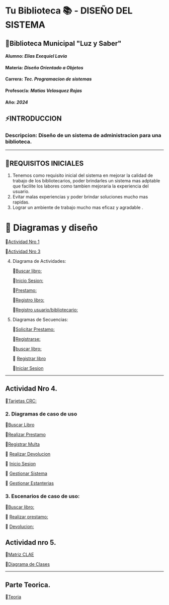 # Tu Biblioteca :books: - DISEÑO DEL SISTEMA #


## :small_orange_diamond:Biblioteca Municipal "Luz y Saber" 
#### Alumno: *Elias Exequiel Lavia*
#### Materia: *Diseño Orientado a Objetos*
#### Carrera: *Tec. Programacion de sistemas*
#### Profesor/a: *Matias Velasquez Rojas*
#### Año: *2024*



## :zap:INTRODUCCION
### Descripcion: Diseño de un sistema de administracion para una biblioteca.
***
## :small_orange_diamond:REQUISITOS INICIALES

1)	Tenemos como requisito inicial del sistema en mejorar la calidad de trabajo de los bibliotecarios, poder brindarles un sistema mas adptable que facilite los labores como tambien mejoraria la experiencia del usuario.
2)	Evitar malas experiencias y poder brindar soluciones mucho mas rapidas.
3)	Lograr un ambiente de trabajo mucho mas eficaz y agradable .

# :arrow_down_small: Diagramas y diseño

:link:[Actividad Nro 1](https://github.com/Lavianach/Mis-Entregas/raw/main/ACTIVIDAD%20OBLIGATORIA%20N%C2%AA1%20elias%20exequiel%20lavia%20(1).pdf)

:link:[Actividad Nro 3](https://docs.google.com/document/d/1Qp6hNQUvrO1Xh43iwDOPItIw5hxiTVbc/edit?usp=drive_link&ouid=107823519741972166430&rtpof=true&sd=true)

4. Diagrama de Actividades:

      :link:[Buscar libro:](https://github.com/Lavianach/Mis-Entregas/raw/main/Diagrama%20Buscar%20libro.drawio.pdf)
      
      :link:[Inicio Sesion:](https://github.com/Lavianach/Mis-Entregas/raw/main/Diagrama%20inicio%20sesion.drawio.pdf)

      :link:[Prestamo:](https://drive.google.com/file/d/1JcwfSAi2LRwyRd4fYu-Pokqee2UxRSFY/view?usp=drive_lin)

      :link:[Registro libro:](https://github.com/Lavianach/Mis-Entregas/raw/main/diagrama%20REGISTRO%20LIBRO.drawio.pdf)

      :link:[Registro usuario/bibliotecario:](https://github.com/Lavianach/Mis-Entregas/raw/main/Diagrama%20Registros.drawio.pdf)


 5. Diagramas de Secuencias:

    :link:[Solicitar Prestamo:](https://github.com/Lavianach/Mis-Entregas/raw/main/SolicitarPrestamoSecuencia.drawio.pdf)

      :link:[Registrarse:](https://github.com/Lavianach/Mis-Entregas/raw/main/diagrama%20secuencias%20registrarse%20.drawio.pdf)

      :link:[buscar libro:](https://github.com/Lavianach/Mis-Entregas/raw/main/diagramaSecuenciabuscar%20libro.drawio.pdf)
    
      :link: [Registrar libro](https://github.com/Lavianach/Mis-Entregas/raw/main/diagrama%20secuencias%20registro%20libro.drawio.pdf)

       :link:[Iniciar Sesion](https://github.com/Lavianach/Mis-Entregas/raw/main/diagrama%20secuencias%20Iniciar%20Sesion.drawio.pdf)
   
***


## Actividad Nro 4.

:link:[Tarjetas CRC:](https://drive.google.com/file/d/1IJoEIDM9eljXWxspZafo-gLZGjmy2QXL/view?usp=sharing)

### 2. Diagramas de caso de uso
   
:link:[Buscar Libro](https://github.com/Lavianach/Mis-Entregas/raw/main/diagrama%20CU%20Buscar%20libro.drawio.pdf)

:link:[Realizar Prestamo](https://github.com/Lavianach/Mis-Entregas/raw/main/diagrama%20CU%20Realizar%20Prestamo.drawio.pdf)
 
  :link:[Registrar Multa](https://drive.google.com/file/d/1U1bZcDRcG16eNgm1q_3auezleRcy_4b2/view?usp=drive_link)
  
  :link: [Realizar Devolucion](https://github.com/Lavianach/Mis-Entregas/raw/main/diagrama%20CU%20Realizar%20Devolucion.drawio.pdf)
  
  :link: [Inicio Sesion](https://github.com/Lavianach/Mis-Entregas/raw/main/diagrama%20CU%20Inicio%20Sesion.drawio.pdf)
  
 :link:  [Gestionar Sistema](https://github.com/Lavianach/Mis-Entregas/raw/main/diagrama%20CU%20Gestionarsistema.drawio.pdf)
  
  :link: [Gestionar Estanterias](https://github.com/Lavianach/Mis-Entregas/raw/main/diagrama%20CU%20Gestionar%20Estanteria.drawio.pdf)
  
   
### 3. Escenarios de caso de uso:

   :link:[Buscar libro:](https://docs.google.com/spreadsheets/d/1nNJW64TALeI7IafefapFRiij8XQjeipf/edit?usp=drive_link&ouid=107823519741972166430&rtpof=true&sd=true)

  :link: [Realizar prestamo:](https://docs.google.com/spreadsheets/d/1WE3AQyxqIU0GEVOzi98PDYIpI2DlJEEq/edit?usp=drive_link&rtpof=true&sd=true)

  :link: [Devolucion:](https://docs.google.com/spreadsheets/d/1Vew6IvrnXxGvIQ31BXdbCIDQwfCvSR-R/edit?usp=drive_link&rtpof=true&sd=true)

  ## Actividad nro 5.

:link:[Matriz CLAE](https://docs.google.com/spreadsheets/d/13DYqovR8XBa98I7tNi9c6n_8Vu-RePy7/edit?usp=sharing&ouid=107823519741972166430&rtpof=true&sd=true)

:link:[Diagrama de Clases](https://github.com/Lavianach/Mis-Entregas/raw/main/DiagramaClases.drawio.pdf)
***

## Parte Teorica.

:link:[Teoria](https://docs.google.com/document/d/1e8AZtHIAGR4ZRmO8Rsm9i-loXM81S8k8/edit?usp=sharing&ouid=107823519741972166430&rtpof=true&sd=true)


  


      

   

    


